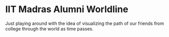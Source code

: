 # IIT Madras Alumni Worldline

Just playing around with the idea of visualizing the path of our friends from college through the world as time passes. 
